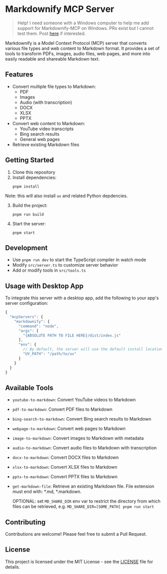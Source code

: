 # Markdownify MCP Server

> Help! I need someone with a Windows computer to help me add support for Markdownify-MCP on Windows. PRs exist but I cannot test them. Post [here](https://github.com/zcaceres/markdownify-mcp/issues/18) if interested.


Markdownify is a Model Context Protocol (MCP) server that converts various file types and web content to Markdown format. It provides a set of tools to transform PDFs, images, audio files, web pages, and more into easily readable and shareable Markdown text.

## Features

- Convert multiple file types to Markdown:
  - PDF
  - Images
  - Audio (with transcription)
  - DOCX
  - XLSX
  - PPTX
- Convert web content to Markdown:
  - YouTube video transcripts
  - Bing search results
  - General web pages
- Retrieve existing Markdown files

## Getting Started

1. Clone this repository
2. Install dependencies:
   ```
   pnpm install
   ```

Note: this will also install `uv` and related Python depdencies.

3. Build the project:
   ```
   pnpm run build
   ```
4. Start the server:
   ```
   pnpm start
   ```

## Development

- Use `pnpm run dev` to start the TypeScript compiler in watch mode
- Modify `src/server.ts` to customize server behavior
- Add or modify tools in `src/tools.ts`

## Usage with Desktop App

To integrate this server with a desktop app, add the following to your app's server configuration:

```js
{
  "mcpServers": {
    "markdownify": {
      "command": "node",
      "args": [
        "{ABSOLUTE PATH TO FILE HERE}/dist/index.js"
      ],
      "env": {
        // By default, the server will use the default install location of `uv`
        "UV_PATH": "/path/to/uv"
      }
    }
  }
}
```

## Available Tools

- `youtube-to-markdown`: Convert YouTube videos to Markdown
- `pdf-to-markdown`: Convert PDF files to Markdown
- `bing-search-to-markdown`: Convert Bing search results to Markdown
- `webpage-to-markdown`: Convert web pages to Markdown
- `image-to-markdown`: Convert images to Markdown with metadata
- `audio-to-markdown`: Convert audio files to Markdown with transcription
- `docx-to-markdown`: Convert DOCX files to Markdown
- `xlsx-to-markdown`: Convert XLSX files to Markdown
- `pptx-to-markdown`: Convert PPTX files to Markdown
- `get-markdown-file`: Retrieve an existing Markdown file. File extension must end with: *.md, *.markdown.
  
  OPTIONAL: set `MD_SHARE_DIR` env var to restrict the directory from which files can be retrieved, e.g. `MD_SHARE_DIR=[SOME_PATH] pnpm run start` 

## Contributing

Contributions are welcome! Please feel free to submit a Pull Request.

## License

This project is licensed under the MIT License - see the [LICENSE](LICENSE) file for details.
